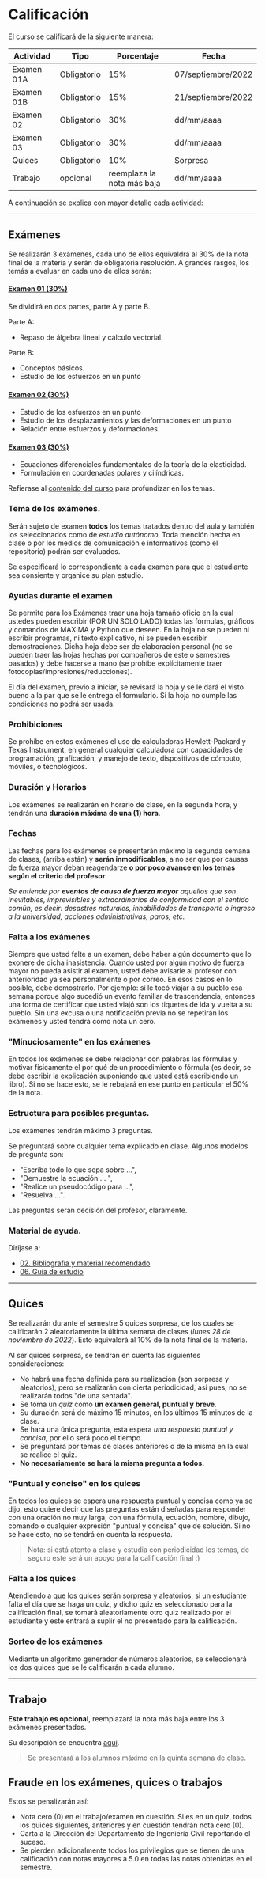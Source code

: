 # Calificación 

El curso se calificará de la siguiente manera:

| Actividad     | Tipo        | Porcentaje                  | Fecha      |
| ---           | ---         | ---                         | ---        |
| Examen 01A    | Obligatorio | 15%                         | 07/septiembre/2022 |
| Examen 01B    | Obligatorio | 15%                         | 21/septiembre/2022 |
| Examen 02     | Obligatorio | 30%                         | dd/mm/aaaa |
| Examen 03     | Obligatorio | 30%                         | dd/mm/aaaa |
| Quices        | Obligatorio | 10%                         | Sorpresa   |
| Trabajo       | opcional    | reemplaza la nota más baja  | dd/mm/aaaa | 


A continuación se explica con mayor detalle cada actividad:

---

## Exámenes
Se realizarán 3 exámenes, cada uno de ellos equivaldrá al 30% de la nota final de la materia y serán de obligatoria resolución. A grandes rasgos, los temás a evaluar en cada uno de ellos serán:

#### <ins>Examen 01 (30%) </ins> 
Se dividirá en dos partes, parte A y parte B.

Parte A:
* Repaso de álgebra lineal y cálculo vectorial.

Parte B:
* Conceptos básicos.
* Estudio de los esfuerzos en un punto

#### <ins>Examen 02 (30%)</ins>
* Estudio de los esfuerzos en un punto
* Estudio de los desplazamientos y las deformaciones en un punto
* Relación entre esfuerzos y deformaciones.


#### <ins>Examen 03 (30%)</ins>
* Ecuaciones diferenciales fundamentales de la teoría de la elasticidad.
* Formulación en coordenadas polares y cilíndricas.

Refierase al [contenido del curso](01_contenido_curso.md) para profundizar en los temas.


### Tema de los exámenes.

Serán sujeto de examen **todos** los temas tratados dentro del aula y también los seleccionados como de *estudio autónomo*. Toda mención hecha en clase o por los medios de comunicación e informativos (como el repositorio) podrán ser evaluados.

Se especificará lo correspondiente a cada examen para que el estudiante sea consiente y organice su plan estudio.


### Ayudas durante el examen
Se permite para los Exámenes traer una hoja tamaño oficio en la cual ustedes pueden escribir (POR UN SOLO LADO) todas las fórmulas, gráficos y comandos de MAXIMA y Python que deseen. En la hoja no se pueden ni escribir programas, ni texto explicativo, ni se pueden escribir demostraciones. Dicha hoja debe ser de elaboración personal (no se pueden traer las hojas hechas por compañeros de este o semestres pasados) y debe hacerse a mano (se prohíbe explícitamente traer fotocopias/impresiones/reducciones). 

El día del examen, previo a iniciar, se revisará la hoja y se le dará el visto bueno a la par que se le entrega el formulario. Si la hoja no cumple las condiciones no podrá ser usada.


### Prohibiciones
Se prohíbe en estos exámenes el uso de calculadoras Hewlett-Packard y Texas Instrument, en general cualquier calculadora con capacidades de programación, graficación, y manejo de texto, dispositivos de cómputo, móviles, o tecnológicos. 


### Duración y Horarios
Los exámenes se realizarán en horario de clase, en la segunda hora, y tendrán una **duración máxima de una (1) hora**.


### Fechas
Las fechas para los exámenes se presentarán máximo la segunda semana de clases, (arriba están) y **serán inmodificables**, a no ser que por causas de fuerza mayor deban reagendarze **o por poco avance en los temas según el criterio del profesor**. 

*Se entiende por **eventos de causa de fuerza mayor** aquellos que son inevitables, imprevisibles y extraordinarios de conformidad con el sentido común, es decir: desastres naturales, inhabilidades de transporte o ingreso a la universidad, acciones administrativas, paros, etc.* 


### Falta a los exámenes
Siempre que usted falte a un examen, debe haber algún documento que lo exonere de dicha inasistencia. Cuando usted por algún motivo de fuerza mayor no pueda asistir al examen, usted debe avisarle al profesor con anterioridad ya sea personalmente o por correo. En esos casos en lo posible, debe demostrarlo. Por ejemplo: si le tocó viajar a su pueblo esa semana porque algo sucedió un evento familiar de trascendencia, entonces una forma de certificar que usted viajó son los tiquetes de ida y vuelta a su pueblo. Sin una excusa o una notificación previa no se repetirán los exámenes y usted tendrá como nota un cero.

### "Minuciosamente" en los exámenes
En todos los exámenes se debe relacionar con palabras las fórmulas y motivar físicamente el por qué de un procedimiento o fórmula (es decir, se debe escribir la explicación suponiendo que usted está escribiendo un libro). Si no se hace esto, se le rebajará en ese punto en particular el 50% de la nota.

### Estructura para posibles preguntas.

Los exámenes tendrán máximo 3 preguntas. 

Se preguntará sobre cualquier tema explicado en clase. Algunos modelos de pregunta son: 
- "Escriba todo lo que sepa sobre ...", 
- "Demuestre la ecuación ... ", 
- "Realice un pseudocódigo para ...", 
- "Resuelva ...".

Las preguntas serán decisión del profesor, claramente.


### Material de ayuda.

Diríjase a:

* [02. Bibliografía y material recomendado](02_bibliografia_material.md)
* [06. Guía de estudio](06_guia_estudio.md)

---

## Quices

Se realizarán durante el semestre 5 quices sorpresa, de los cuales se calificarán 2 aleatoriamente la última semana de clases (*lunes 28 de noviembre de 2022*). Esto equivaldrá al 10% de la nota final de la materia.

Al ser quices sorpresa, se tendrán en cuenta las siguientes consideraciones:

- No habrá una fecha definida para su realización (son sorpresa y aleatorios), pero se realizarán con cierta periodicidad, así pues, no se realizarán todos "de una sentada".
- Se toma un *quiz* como **un examen general, puntual y breve**. 
- Su duración será de máximo 15 minutos, en los últimos 15 minutos de la clase. 
- Se hará una única pregunta, esta espera *una respuesta puntual y concisa*, por ello será poco el tiempo.
- Se preguntará por temas de clases anteriores o de la misma en la cual se realice el quiz.
- **No necesariamente se hará la misma pregunta a todos.**

### "Puntual y conciso" en los quices
En todos los quices se espera una respuesta puntual y concisa como ya se dijo, esto quiere decir que las preguntas están diseñadas para responder con una oración no muy larga, con una fórmula, ecuación, nombre, dibujo, comando o cualquier expresión "puntual y concisa" que de solución. Si no se hace esto, no se tendrá en cuenta la respuesta.

>Nota: si está atento a clase y estudia con periodicidad los temas, de seguro este será un apoyo para la calificación final :)

### Falta a los quices
Atendiendo a que los quices serán sorpresa y aleatorios, si un estudiante falta el día que se haga un quiz, y dicho quiz es seleccionado para la calificación final, se tomará aleatoriamente otro quiz realizado por el estudiante y este entrará a suplir el no presentado para la calificación.

### Sorteo de los exámenes

Mediante un algoritmo generador de números aleatorios, se seleccionará los dos quices que se le calificarán a cada alumno.

---

## Trabajo

**Este trabajo es opcional**, reemplazará la nota más baja entre los 3 exámenes presentados.

Su descripción se encuentra [aquí](trabajo.md).

>Se presentará a los alumnos máximo en la quinta semana de clase.


## Fraude en los exámenes, quices  o trabajos
Estos se penalizarán así:

- Nota cero (0) en el trabajo/examen en cuestión. Si es en un quiz, todos los quices siguientes, anteriores y en cuestión tendrán nota cero (0).
- Carta a la Dirección del Departamento de Ingeniería Civil reportando el suceso.
- Se pierden adicionalmente todos los privilegios que se tienen de una calificación con notas mayores a 5.0 en todas las notas obtenidas en el semestre.